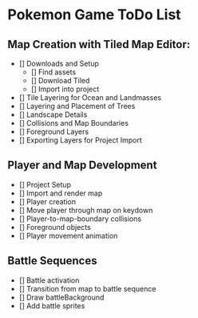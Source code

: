 # Pokemon Game ToDo List

## Map Creation with Tiled Map Editor:
- [] Downloads and Setup
    - [] Find assets
    - [] Download Tiled
    - [] Import into project
- [] Tile Layering for Ocean and Landmasses
- [] Layering and Placement of Trees
- [] Landscape Details
- [] Collisions and Map Boundaries
- [] Foreground Layers
- [] Exporting Layers for Project Import

## Player and Map Development
- [] Project Setup
- [] Import and render map
- [] Player creation
- [] Move player through map on keydown
- [] Player-to-map-boundary collisions
- [] Foreground objects
- [] Player movement animation

## Battle Sequences
- [] Battle activation
- [] Transition from map to battle sequence
- [] Draw battleBackground
- [] Add battle sprites